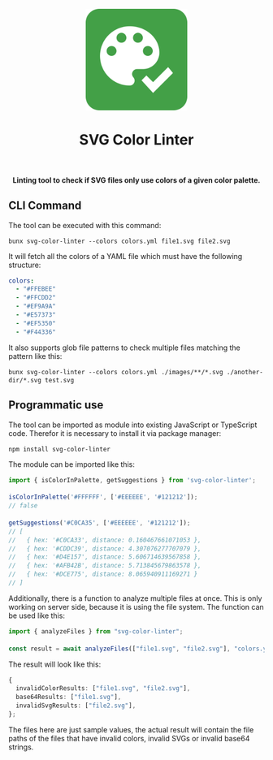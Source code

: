 <h1 align="center">
  <br>
    <img src="https://github.com/PKief/svg-color-linter/raw/main/logo.png" alt="logo" width="200">
  <br><br>
  SVG Color Linter
  <br>
  <br>
</h1>

<h4 align="center">Linting tool to check if SVG files only use colors of a given color palette.</h4>

## CLI Command

The tool can be executed with this command:

```
bunx svg-color-linter --colors colors.yml file1.svg file2.svg
```

It will fetch all the colors of a YAML file which must have the following structure:

```yaml
colors:
  - "#FFEBEE"
  - "#FFCDD2"
  - "#EF9A9A"
  - "#E57373"
  - "#EF5350"
  - "#F44336"
```

It also supports glob file patterns to check multiple files matching the pattern like this:

```
bunx svg-color-linter --colors colors.yml ./images/**/*.svg ./another-dir/*.svg test.svg
```

## Programmatic use

The tool can be imported as module into existing JavaScript or TypeScript code. Therefor it is necessary to install it via package manager:

```
npm install svg-color-linter
```

The module can be imported like this:

```ts
import { isColorInPalette, getSuggestions } from 'svg-color-linter';

isColorInPalette('#FFFFFF', ['#EEEEEE', '#121212']);
// false

getSuggestions('#C0CA35', ['#EEEEEE', '#121212']);
// [
//   { hex: '#C0CA33', distance: 0.160467661071053 },
//   { hex: '#CDDC39', distance: 4.307076277707079 },
//   { hex: '#D4E157', distance: 5.606714639567858 },
//   { hex: '#AFB42B', distance: 5.713845679863578 },
//   { hex: '#DCE775', distance: 8.065940911169271 }
// ]
```

Additionally, there is a function to analyze multiple files at once. This is only working on server side, because it is using the file system. The function can be used like this:

```ts
import { analyzeFiles } from "svg-color-linter";

const result = await analyzeFiles(["file1.svg", "file2.svg"], "colors.yml");
```

The result will look like this:

```ts
{
  invalidColorResults: ["file1.svg", "file2.svg"],
  base64Results: ["file1.svg"],
  invalidSvgResults: ["file2.svg"],
};
```

The files here are just sample values, the actual result will contain the file paths of the files that have invalid colors, invalid SVGs or invalid base64 strings.

